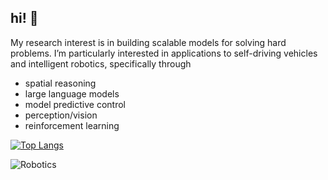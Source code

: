 ## hi! 🤠

<!--
**richardhoff88/richardhoff88** is a ✨ _special_ ✨ repository because its `README.md` (this file) appears on your GitHub profile.

Here are some ideas to get you started:

- 🔭 I’m currently working on ...
- 🌱 I’m currently learning ...
- 👯 I’m looking to collaborate on ...
- 🤔 I’m looking for help with ...
- 💬 Ask me about ...
- 📫 How to reach me: ...
- 😄 Pronouns: ...
- ⚡ Fun fact: ...
-->

My research interest is in building scalable models for solving hard problems. I’m particularly interested in applications to self-driving vehicles and intelligent robotics, specifically through 
- spatial reasoning
- large language models
- model predictive control
- perception/vision
- reinforcement learning




[![Top Langs](https://github-readme-stats.vercel.app/api/top-langs/?username=richardhoff88&layout=compact&theme=radical)](https://github.com/anuraghazra/github-readme-stats)

![Robotics](https://raw.githubusercontent.com/richardhoff88/richardhoff88/main/assets/robotics-banner.gif)



